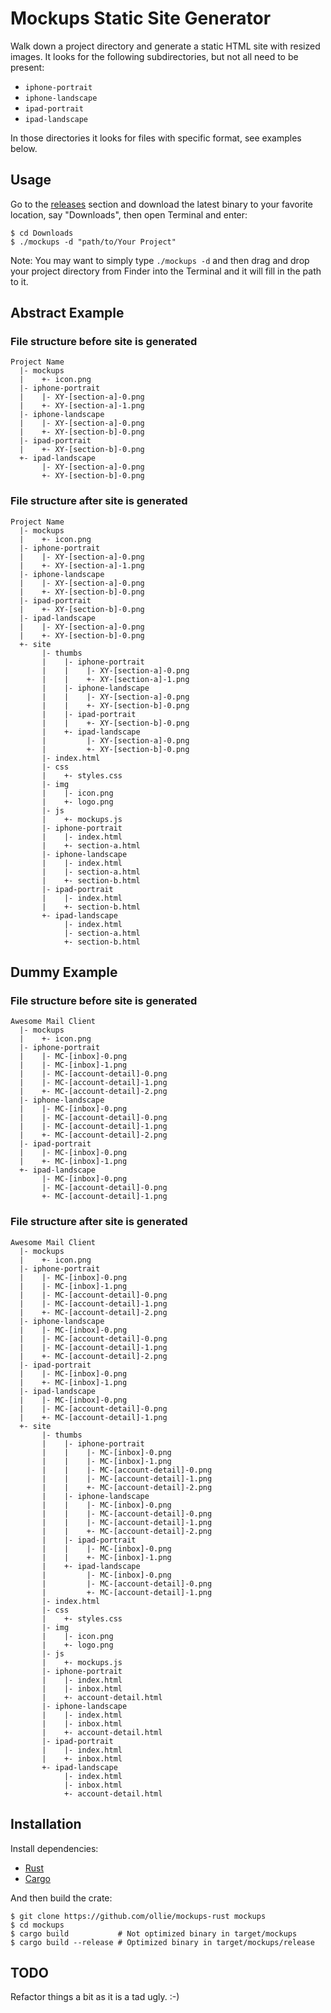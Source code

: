 # Mockups Static Site Generator

Walk down a project directory and generate a static HTML site with
resized images. It looks for the following subdirectories, but not all
need to be present:

* `iphone-portrait`
* `iphone-landscape`
* `ipad-portrait`
* `ipad-landscape`

In those directories it looks for files with specific format, see examples
below.

## Usage

Go to the [releases][releases] section and download the latest binary to your
favorite location, say "Downloads", then open Terminal and enter:

    $ cd Downloads
    $ ./mockups -d "path/to/Your Project"

Note: You may want to simply type `./mockups -d` and then drag and drop
your project directory from Finder into the Terminal and it will fill in
the path to it.

## Abstract Example

### File structure before site is generated

    Project Name
      |- mockups
      |    +- icon.png
      |- iphone-portrait
      |    |- XY-[section-a]-0.png
      |    +- XY-[section-a]-1.png
      |- iphone-landscape
      |    |- XY-[section-a]-0.png
      |    +- XY-[section-b]-0.png
      |- ipad-portrait
      |    +- XY-[section-b]-0.png
      +- ipad-landscape
           |- XY-[section-a]-0.png
           +- XY-[section-b]-0.png

### File structure after site is generated

    Project Name
      |- mockups
      |    +- icon.png
      |- iphone-portrait
      |    |- XY-[section-a]-0.png
      |    +- XY-[section-a]-1.png
      |- iphone-landscape
      |    |- XY-[section-a]-0.png
      |    +- XY-[section-b]-0.png
      |- ipad-portrait
      |    +- XY-[section-b]-0.png
      |- ipad-landscape
      |    |- XY-[section-a]-0.png
      |    +- XY-[section-b]-0.png
      +- site
           |- thumbs
           |    |- iphone-portrait
           |    |    |- XY-[section-a]-0.png
           |    |    +- XY-[section-a]-1.png
           |    |- iphone-landscape
           |    |    |- XY-[section-a]-0.png
           |    |    +- XY-[section-b]-0.png
           |    |- ipad-portrait
           |    |    +- XY-[section-b]-0.png
           |    +- ipad-landscape
           |         |- XY-[section-a]-0.png
           |         +- XY-[section-b]-0.png
           |- index.html
           |- css
           |    +- styles.css
           |- img
           |    |- icon.png
           |    +- logo.png
           |- js
           |    +- mockups.js
           |- iphone-portrait
           |    |- index.html
           |    +- section-a.html
           |- iphone-landscape
           |    |- index.html
           |    |- section-a.html
           |    +- section-b.html
           |- ipad-portrait
           |    |- index.html
           |    +- section-b.html
           +- ipad-landscape
                |- index.html
                |- section-a.html
                +- section-b.html

## Dummy Example

### File structure before site is generated

    Awesome Mail Client
      |- mockups
      |    +- icon.png
      |- iphone-portrait
      |    |- MC-[inbox]-0.png
      |    |- MC-[inbox]-1.png
      |    |- MC-[account-detail]-0.png
      |    |- MC-[account-detail]-1.png
      |    +- MC-[account-detail]-2.png
      |- iphone-landscape
      |    |- MC-[inbox]-0.png
      |    |- MC-[account-detail]-0.png
      |    |- MC-[account-detail]-1.png
      |    +- MC-[account-detail]-2.png
      |- ipad-portrait
      |    |- MC-[inbox]-0.png
      |    +- MC-[inbox]-1.png
      +- ipad-landscape
           |- MC-[inbox]-0.png
           |- MC-[account-detail]-0.png
           +- MC-[account-detail]-1.png

### File structure after site is generated

    Awesome Mail Client
      |- mockups
      |    +- icon.png
      |- iphone-portrait
      |    |- MC-[inbox]-0.png
      |    |- MC-[inbox]-1.png
      |    |- MC-[account-detail]-0.png
      |    |- MC-[account-detail]-1.png
      |    +- MC-[account-detail]-2.png
      |- iphone-landscape
      |    |- MC-[inbox]-0.png
      |    |- MC-[account-detail]-0.png
      |    |- MC-[account-detail]-1.png
      |    +- MC-[account-detail]-2.png
      |- ipad-portrait
      |    |- MC-[inbox]-0.png
      |    +- MC-[inbox]-1.png
      |- ipad-landscape
      |    |- MC-[inbox]-0.png
      |    |- MC-[account-detail]-0.png
      |    +- MC-[account-detail]-1.png
      +- site
           |- thumbs
           |    |- iphone-portrait
           |    |    |- MC-[inbox]-0.png
           |    |    |- MC-[inbox]-1.png
           |    |    |- MC-[account-detail]-0.png
           |    |    |- MC-[account-detail]-1.png
           |    |    +- MC-[account-detail]-2.png
           |    |- iphone-landscape
           |    |    |- MC-[inbox]-0.png
           |    |    |- MC-[account-detail]-0.png
           |    |    |- MC-[account-detail]-1.png
           |    |    +- MC-[account-detail]-2.png
           |    |- ipad-portrait
           |    |    |- MC-[inbox]-0.png
           |    |    +- MC-[inbox]-1.png
           |    +- ipad-landscape
           |         |- MC-[inbox]-0.png
           |         |- MC-[account-detail]-0.png
           |         +- MC-[account-detail]-1.png
           |- index.html
           |- css
           |    +- styles.css
           |- img
           |    |- icon.png
           |    +- logo.png
           |- js
           |    +- mockups.js
           |- iphone-portrait
           |    |- index.html
           |    |- inbox.html
           |    +- account-detail.html
           |- iphone-landscape
           |    |- index.html
           |    |- inbox.html
           |    +- account-detail.html
           |- ipad-portrait
           |    |- index.html
           |    +- inbox.html
           +- ipad-landscape
                |- index.html
                |- inbox.html
                +- account-detail.html

## Installation

Install dependencies:

* [Rust][rust-url]
* [Cargo][cargo-url]

And then build the crate:

    $ git clone https://github.com/ollie/mockups-rust mockups
    $ cd mockups
    $ cargo build           # Not optimized binary in target/mockups
    $ cargo build --release # Optimized binary in target/mockups/release

## TODO

Refactor things a bit as it is a tad ugly. :-)

[releases]:  https://github.com/ollie/mockups-rust/releases
[rust-url]:  https://github.com/rust-lang/rust
[cargo-url]: https://github.com/rust-lang/cargo
